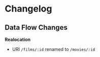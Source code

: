 # Changelog

## Data Flow Changes

**Realocation**

- URI ```/films/:id``` renamed to ```/movies/:id```
